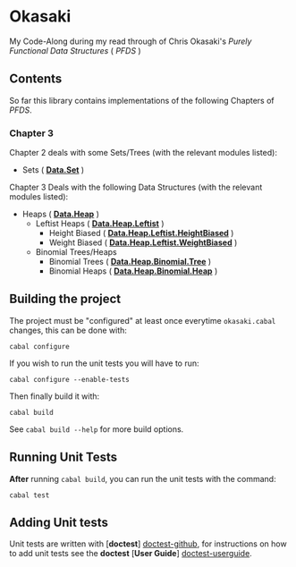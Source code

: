 # Okasaki

My Code-Along during my read through of Chris Okasaki's *Purely Functional Data Structures* ( *PFDS* )

## Contents

So far this library contains implementations of the following Chapters of *PFDS*.

### Chapter 3

Chapter 2 deals with some Sets/Trees (with the relevant modules listed):

-   Sets ( [**Data.Set**](./src/Data/Set.hs "Data.Set") )

Chapter 3 Deals with the following Data Structures (with the relevant modules listed):

-   Heaps ( [**Data.Heap**](./src/Data/Heap.hs "Data.Heap") )
    -   Leftist Heaps ( [**Data.Heap.Leftist**](./src/Data/Heap/Leftist.hs "Data.Heap.Leftist") )
        -   Height Biased ( [**Data.Heap.Leftist.HeightBiased**](./src/Data/Heap/HeightBiased.hs "Data.Heap.Leftist.HeightBiased") )
        -   Weight Biased ( [**Data.Heap.Leftist.WeightBiased**](./src/Data/Heap/WeightBiased.hs "Data.Heap.Leftist.WeightBiased") )
    -   Binomial Trees/Heaps
        -   Binomial Trees ( [**Data.Heap.Binomial.Tree**](./src/Data/Heap/Binomial/Tree.hs "Data.Heap.Binomial.Tree") )
        -   Binomial Heaps ( [**Data.Heap.Binomial.Heap**](./src/Data/Heap/Binomial/Heap.hs "Data.Heap.Binomial.Heap") )

## Building the project

The project must be "configured" at least once everytime `okasaki.cabal` changes, this can be done with:

    cabal configure

If you wish to run the unit tests you will have to run:

    cabal configure --enable-tests

Then finally build it with:

    cabal build

See `cabal build --help` for more build options.

## Running Unit Tests

**After** running `cabal build`, you can run the unit tests with the command:

    cabal test

## Adding Unit tests

Unit tests are written with [**doctest**] [doctest-github], for instructions on how to add unit tests
see the **doctest** [**User Guide**] [doctest-userguide].

[doctest-github]: https://github.com/sol/doctest-haskell "sol/doctest-haskell on GitHub.com"
[doctest-userguide]: https://github.com/sol/doctest-haskell/blob/master/README.markdown#usage "doctest Usage Guide"

